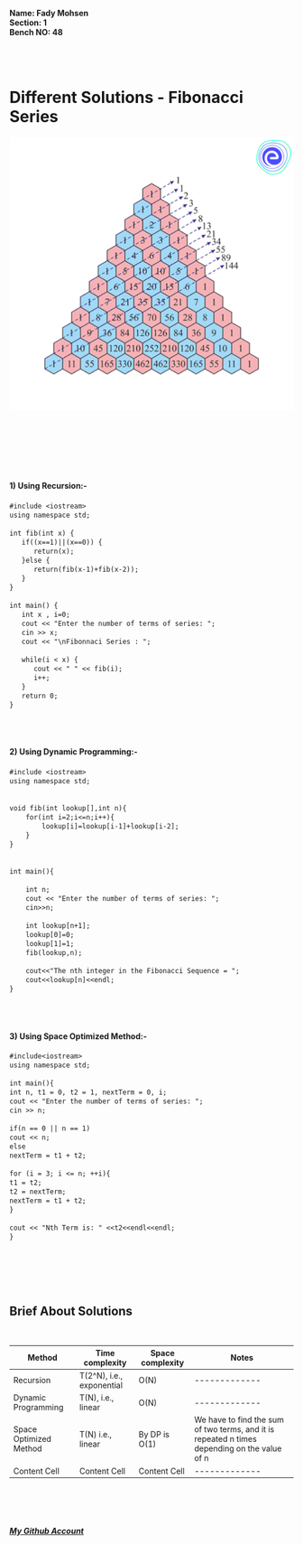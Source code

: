 **Name: Fady Mohsen** <br/>
**Section: 1** <br/>
**Bench NO: 48** <br/>
<br/>
<br/>
<br/>


# Different Solutions - Fibonacci Series
![Fibonacci Series](Fibonacci-series.png) <br/> <br/> <br/> <br/>
<br/>
<br/>
<br/>


#### 1) Using Recursion:-
```
#include <iostream>
using namespace std;

int fib(int x) {
   if((x==1)||(x==0)) {
      return(x);
   }else {
      return(fib(x-1)+fib(x-2));
   }
}

int main() {
   int x , i=0;
   cout << "Enter the number of terms of series: ";
   cin >> x;
   cout << "\nFibonnaci Series : ";
   
   while(i < x) {
      cout << " " << fib(i);
      i++;
   }
   return 0;
}
```
<br/>
<br/>



#### 2) Using Dynamic Programming:-
```
#include <iostream>
using namespace std;


void fib(int lookup[],int n){
    for(int i=2;i<=n;i++){
        lookup[i]=lookup[i-1]+lookup[i-2];
    }
}


int main(){

    int n;
    cout << "Enter the number of terms of series: ";
    cin>>n;

    int lookup[n+1];
    lookup[0]=0;
    lookup[1]=1;
    fib(lookup,n);

    cout<<"The nth integer in the Fibonacci Sequence = ";
    cout<<lookup[n]<<endl;
}
```
<br/>
<br/>

#### 3) Using Space Optimized Method:-
```
#include<iostream>
using namespace std;

int main(){
int n, t1 = 0, t2 = 1, nextTerm = 0, i;
cout << "Enter the number of terms of series: ";
cin >> n;

if(n == 0 || n == 1)
cout << n;
else
nextTerm = t1 + t2;

for (i = 3; i <= n; ++i){
t1 = t2;
t2 = nextTerm;
nextTerm = t1 + t2;
}

cout << "Nth Term is: " <<t2<<endl<<endl;
}
```
<br/>
<br/>
<br/>
<br/>



## Brief About Solutions
<br>

| Method  | Time complexity | Space complexity | Notes |
| ------------- | ------------- | ------------- | ------------- |
| Recursion  | T(2^N), i.e., exponential  | O(N)  | ------------- |
| Dynamic Programming  | T(N), i.e., linear  | O(N)  | ------------- |
| Space Optimized Method  | T(N) i.e., linear | By DP is O(1)  | We have to find the sum of two terms, and it is repeated n times depending on the value of n |
| Content Cell  | Content Cell  | Content Cell  | ------------- |




<br/>
<br/>
<br/>



#### [*My Github Account*](https://github.com/fadymohsen/fibnacci-series)
